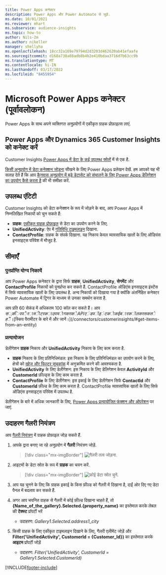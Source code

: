 ```yaml
---
title: Power Apps कनेक्टर
description: Power Apps और Power Automate से जुड़ें.
ms.date: 10/01/2021
ms.reviewer: mhart
ms.subservice: audience-insights
ms.topic: how-to
author: Nils-2m
ms.author: nikeller
manager: shellyha
ms.openlocfilehash: 18cc32a169e79794d2d3203d462620ab41efaafe
ms.sourcegitcommit: d168a738a08adb8b4b2e410bdaa3716d7b63cc9b
ms.translationtype: MT
ms.contentlocale: hi-IN
ms.lasthandoff: 03/17/2022
ms.locfileid: "8455954"
---
```

# <a name="microsoft-power-apps-connector-preview"></a>Microsoft Power Apps कनेक्टर (पूर्वावलोकन)

Power Apps के साथ अपने व्यक्तिगत अनुप्रयोगों में एकीकृत ग्राहक प्रोफ़ाइल्स लाएं.

## <a name="connect-power-apps-and-dynamics-365-customer-insights"></a>Power Apps और Dynamics 365 Customer Insights को कनेक्ट करें

Customer Insights [Power Apps में डेटा के कई उपलब्ध स्रोतों](/powerapps/maker/canvas-apps/working-with-data-sources) में से एक है.

[किसी अनुप्रयोग में डेटा कनेक्शन जोड़ना](/powerapps/maker/canvas-apps/add-data-connection) सीखने के लिए Power Apps प्रलेखन देखें. हम आपको यह भी सलाह देते हैं कि आप [कैनवास अनुप्रयोग में बड़े डेटासेट को संभालने के लिए Power Apps डेलिगेशन का उपयोग कैसे करता है](/powerapps/maker/canvas-apps/delegation-overview) की भी समीक्षा करें.

## <a name="available-entities"></a>उपलब्ध एंटिटी

Customer Insights को डेटा कनेक्शन के रूप में जोड़ने के बाद, आप Power Apps में निम्नलिखित निकायों को चुन सकते हैं:

- **ग्राहक**: [एकीकृत ग्राहक प्रोफ़ाइल](customer-profiles.md) से डेटा का उपयोग करने के लिए.
- **UnifiedActivity**: ऐप में [गतिविधि टाइमलाइन](activities.md) दिखाना.
- **ContactProfile**: ग्राहक के संपर्क दिखाना. यह निकाय केवल व्यावसायिक खातों के लिए ऑडियंस इनसाइट्स परिवेश में मौजूद है.

## <a name="limitations"></a>सीमाएँ

### <a name="retrievable-entities"></a>पुनर्प्राप्ति योग्य निकायें

आप Power Apps कनेक्टर के द्वारा सिर्फ **ग्राहक**, **UnifiedActivity**, **सेगमेंट** और **ContactProfile** निकायों को पुनर्प्राप्त कर सकते हैं. ContactProfile ऑडिएंस इनसाइट्स इंस्टेंस में सिर्फ व्यावसायिक खातों के लिए उपलब्ध है. अन्य निकायों को दिखाया गया है क्योंकि अंतर्निहित कनेक्टर Power Automate में ट्रिगर के माध्यम से उनका समर्थन करता है.

आप प्रति 60 सेकंड में अधिकतम 100 कॉल कर सकते हैं। आप $स्किप पैरामीटर का उपयोग करके API एंडपॉइंट को कई बार कॉल कर सकते हैं। [$स्किप पैरामीटर के बारे में और जानें।](/connectors/customerinsights/#get-items-from-an-entity)

### <a name="delegation"></a>प्रत्यायोजन

डेलीगेशन **ग्राहक** निकाय और **UnifiedActivity** निकाय के लिए काम करता है. 

- **ग्राहक** निकाय के लिए प्रतिनिधिमंडल: इस निकाय के लिए प्रतिनिधिमंडल का उपयोग करने के लिए, क्षेत्रों को [खोज और फिल्टर सूचकांक](search-filter-index.md) में अनुक्रमित करने की आवश्यकता है.  
- **UnifiedActivity** के लिए डेलीगेशन: इस निकाय के लिए डेलिगेशन केवल **ActivityId** और **CustomerId** फ़ील्ड्स के लिए काम करता है.  
- **ContactProfile** के लिए डेलीगेशन: इस इकाई के लिए डेलीगेशन सिर्फ **ContactId** और **CustomerId** फ़ील्ड के लिए काम करता है. ContactProfile व्यावसायिक खातों के लिए सिर्फ ऑडिएंस इनसाइट्स परिवेश में उपलब्ध है.

डेलीगेशन के बारे में अधिक जानकारी के लिए, [Power Apps प्रत्यायोजित फंक्शन और ऑपरेशन](/powerapps/maker/canvas-apps/delegation-overview) पर जाएं. 

## <a name="example-gallery-control"></a>उदाहरण गैलरी नियंत्रण

आप [गैलरी नियंत्रण](/powerapps/maker/canvas-apps/add-gallery) में ग्राहक प्रोफ़ाइल जोड़ सकते हैं.

1. आपके द्वारा बनाए जा रहे अनुप्रयोग में **गैलरी** नियंत्रण जोड़ें.

    > [!div class="mx-imgBorder"]
    > ![गैलरी तत्व जोड़ना.](media/connector-powerapps9.png "गैलरी तत्व जोड़ें.")

2. आइटमों के डेटा स्रोत के रूप में **ग्राहक** का चयन करें.

    > [!div class="mx-imgBorder"]
    > ![कोई डेटा स्रोत चुनें.](media/choose-datasource-powerapps.png "कोई डेटा स्रोत चुनें.")

3. आप यह चुनने के लिए कि ग्राहक इकाई के किस फ़ील्ड को गैलरी में दिखाना है, दाईं ओर दिए गए डेटा पैनल में बदलाव कर सकते हैं.

4. अगर आप चयनित ग्राहक से गैलरी में कोई फ़ील्ड दिखाना चाहते हैं, तो **{Name_of_the_gallery}.Selected.{property_name}** का इस्तेमाल करके लेबल की **टेक्स्ट** प्रॉपर्टी भरें  
    - उदाहरण: _Gallery1.Selected.address1_city_

5. किसी ग्राहक के लिए एकीकृत टाइमलाइन दिखाने के लिए, गैलरी एलीमेंट जोड़ें और **Filter('UnifiedActivity', CustomerId = {Customer_Id})** का इस्तेमाल करके **आइटम** प्रॉपर्टी जोड़ें  
    - उदाहरण: _Filter('UnifiedActivity', CustomerId = Gallery1.Selected.CustomerId)_


[!INCLUDE[footer-include](../includes/footer-banner.md)]
